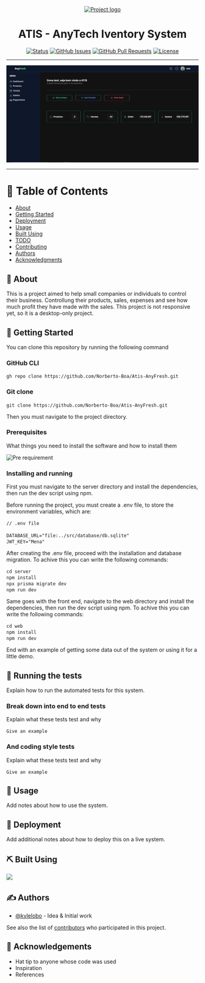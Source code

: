<p align="center">
  <a href="" rel="noopener">
  <img 
    width=200px height=200px 
    src="https://png.pngtree.com/template/20190322/ourmid/pngtree-chicken-logo-designs-image_83471.jpg" 
    alt="Project logo"
  >
 </a>
</p>

<h1 align="center">ATIS - AnyTech Iventory System</h1>

<div align="center">

[![Status](https://img.shields.io/badge/status-active-success.svg)]()
[![GitHub Issues](https://img.shields.io/github/issues/kylelobo/The-Documentation-Compendium.svg)](https://github.com/kylelobo/The-Documentation-Compendium/issues)
[![GitHub Pull Requests](https://img.shields.io/github/issues-pr/kylelobo/The-Documentation-Compendium.svg)](https://github.com/kylelobo/The-Documentation-Compendium/pulls)
[![License](https://img.shields.io/badge/license-MIT-blue.svg)](/LICENSE)

</div>

---

<div>
  <img
  src="./View.jpg"
  alt="ATIS View"
  >
</div>

---

# 📝 Table of Contents

- [About](#about)
- [Getting Started](#getting_started)
- [Deployment](#deployment)
- [Usage](#usage)
- [Built Using](#built_using)
- [TODO](../TODO.md)
- [Contributing](../CONTRIBUTING.md)
- [Authors](#authors)
- [Acknowledgments](#acknowledgement)

## 🧐 About <a name = "about"></a>

This is a project aimed to help small companies or individuals to control their business.
Controllung their products, sales, expenses and see how much profit they have made with the sales.
This project is not responsive yet, so it is a desktop-only project.

## 🏁 Getting Started <a name = "getting_started"></a>

You can clone this repository by running the following command

<h3> GitHub CLI </h3>

```
gh repo clone https://github.com/Norberto-Boa/Atis-AnyFresh.git
```

<h3>Git clone</h3>

```
git clone https://github.com/Norberto-Boa/Atis-AnyFresh.git
```

Then you must navigate to the project directory.

### Prerequisites

What things you need to install the software and how to install them

<img
  width=80px height=80px 
  src="https://user-images.githubusercontent.com/25181517/183568594-85e280a7-0d7e-4d1a-9028-c8c2209e073c.png" 
  alt="Pre requirement"
/>

### Installing and running

First you must navigate to the server directory and install the dependencies, then run the dev script using npm.

Before running the project, you must create a .env file, to store the environment variables, which are:

```
// .env file

DATABASE_URL="file:../src/database/db.sqlite"
JWT_KEY="Mena"

```

After creating the .env file, proceed with the installation and database migration. 
To achive this you can write the following commands:

```
cd server
npm install
npx prisma migrate dev
npm run dev
```

Same goes with the front end, navigate to the web directory and install the dependencies, then run the dev script using npm.
To achive this you can write the following commands:

```
cd web
npm install
npm run dev
```

End with an example of getting some data out of the system or using it for a little demo.

## 🔧 Running the tests <a name = "tests"></a>

Explain how to run the automated tests for this system.

### Break down into end to end tests

Explain what these tests test and why

```
Give an example
```

### And coding style tests

Explain what these tests test and why

```
Give an example
```

## 🎈 Usage <a name="usage"></a>

Add notes about how to use the system.

## 🚀 Deployment <a name = "deployment"></a>

Add additional notes about how to deploy this on a live system.

## ⛏️ Built Using <a name = "built_using"></a>

<p align="start">
  <a href="https://skillicons.dev">
    <img src="https://skillicons.dev/icons?i=nextjs,tailwind,sqlite,express" />
  </a>
</p>

## ✍️ Authors <a name = "authors"></a>

- [@kylelobo](https://github.com/kylelobo) - Idea & Initial work

See also the list of [contributors](https://github.com/kylelobo/The-Documentation-Compendium/contributors) who participated in this project.

## 🎉 Acknowledgements <a name = "acknowledgement"></a>

- Hat tip to anyone whose code was used
- Inspiration
- References
